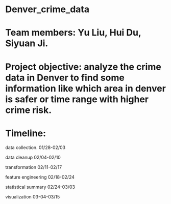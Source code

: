 # Denver_crime_data

# Team members: Yu Liu, Hui Du, Siyuan Ji.

# Project objective: analyze the crime data in Denver to find some information like which area in denver is safer or time range with higher crime risk.

# Timeline:
data collection.        01/28-02/03

data cleanup           02/04-02/10

transformation         02/11-02/17

feature engineering    02/18-02/24

statistical summary    02/24-03/03

visualization          03-04-03/15